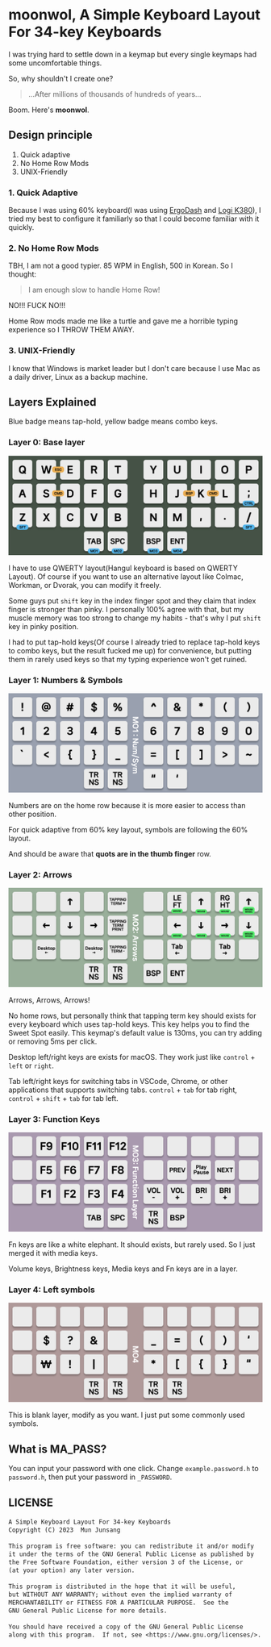 # moonwol, A Simple Keyboard Layout For 34-key Keyboards

I was trying hard to settle down in a keymap but every single keymaps had some uncomfortable things.

So, why shouldn't I create one?

> ...After millions of thousands of hundreds of years...

Boom. Here's **moonwol**.

## Design principle

1. Quick adaptive
2. No Home Row Mods
3. UNIX-Friendly

### 1. Quick Adaptive

Because I was using 60% keyboard(I was using [ErgoDash](https://github.com/omkbd/ergodash) and [Logi K380](https://www.logitech.com/en-us/products/keyboards/k380-multi-device.920-011135.html)), I tried my best to configure it familiarly so that I could become familiar with it quickly.

### 2. No Home Row Mods

TBH, I am not a good typier. 85 WPM in English, 500 in Korean. So I thought:

> I am enough slow to handle Home Row!

NO!!! FUCK NO!!!

Home Row mods made me like a turtle and gave me a horrible typing experience so I THROW THEM AWAY.

### 3. UNIX-Friendly

I know that Windows is market leader but I don't care because I use Mac as a daily driver, Linux as a backup machine.

## Layers Explained

Blue badge means tap-hold, yellow badge means combo keys.

### Layer 0: Base layer

![Layer 0](./layer/0.png)

I have to use QWERTY layout(Hangul keyboard is based on QWERTY Layout). Of course if you want to use an alternative layout like Colmac, Workman, or Dvorak, you can modify it freely.

Some guys put `shift` key in the index finger spot and they claim that index finger is stronger than pinky. I personally 100% agree with that, but my muscle memory was too strong to change my habits - that's why I put `shift` key in pinky position.

I had to put tap-hold keys(Of course I already tried to replace tap-hold keys to combo keys, but the result fucked me up) for convenience, but putting them in rarely used keys so that my typing experience won't get ruined.

### Layer 1: Numbers & Symbols

![Layer 1](./layer/1.png)

Numbers are on the home row because it is more easier to access than other position.

For quick adaptive from 60% key layout, symbols are following the 60% layout.

And should be aware that **quots are in the thumb finger** row.

### Layer 2: Arrows

![Layer 2](./layer/2.png)

Arrows, Arrows, Arrows!

No home rows, but personally think that tapping term key should exists for every keyboard which uses tap-hold keys. This key helps you to find the Sweet Spot easily. This keymap's default value is 130ms, you can try adding or removing 5ms per click.

Desktop left/right keys are exists for macOS. They work just like `control` + `left` or `right`.

Tab left/right keys for switching tabs in VSCode, Chrome, or other applications that supports switching tabs. `control` + `tab` for tab right, `control` + `shift` + `tab` for tab left.

### Layer 3: Function Keys

![Layer 3](./layer/3.png)

Fn keys are like a white elephant. It should exists, but rarely used. So I just merged it with media keys.

Volume keys, Brightness keys, Media keys and Fn keys are in a layer.

### Layer 4: Left symbols

![Layer 4](./layer/4.png)

This is blank layer, modify as you want. I just put some commonly used symbols.

## What is MA_PASS?

You can input your password with one click. Change `example.password.h` to `password.h`, then put your password in `_PASSWORD`.

## LICENSE

    A Simple Keyboard Layout For 34-key Keyboards
    Copyright (C) 2023  Mun Junsang

    This program is free software: you can redistribute it and/or modify
    it under the terms of the GNU General Public License as published by
    the Free Software Foundation, either version 3 of the License, or
    (at your option) any later version.

    This program is distributed in the hope that it will be useful,
    but WITHOUT ANY WARRANTY; without even the implied warranty of
    MERCHANTABILITY or FITNESS FOR A PARTICULAR PURPOSE.  See the
    GNU General Public License for more details.

    You should have received a copy of the GNU General Public License
    along with this program.  If not, see <https://www.gnu.org/licenses/>.
